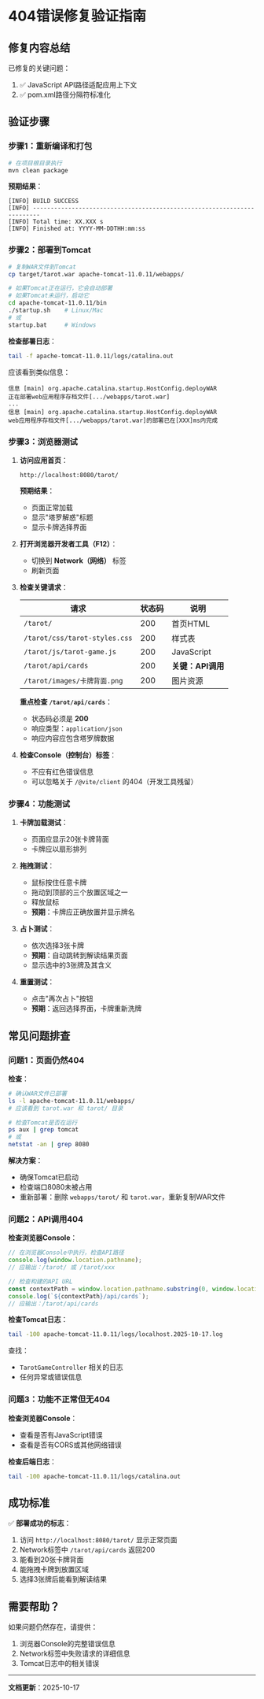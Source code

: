 # 404错误修复验证指南

## 修复内容总结

已修复的关键问题：
1. ✅ JavaScript API路径适配应用上下文
2. ✅ pom.xml路径分隔符标准化

## 验证步骤

### 步骤1：重新编译和打包

```bash
# 在项目根目录执行
mvn clean package
```

**预期结果**：
```
[INFO] BUILD SUCCESS
[INFO] ------------------------------------------------------------------------
[INFO] Total time: XX.XXX s
[INFO] Finished at: YYYY-MM-DDTHH:mm:ss
```

### 步骤2：部署到Tomcat

```bash
# 复制WAR文件到Tomcat
cp target/tarot.war apache-tomcat-11.0.11/webapps/

# 如果Tomcat正在运行，它会自动部署
# 如果Tomcat未运行，启动它
cd apache-tomcat-11.0.11/bin
./startup.sh    # Linux/Mac
# 或
startup.bat     # Windows
```

**检查部署日志**：
```bash
tail -f apache-tomcat-11.0.11/logs/catalina.out
```

应该看到类似信息：
```
信息 [main] org.apache.catalina.startup.HostConfig.deployWAR 
正在部署web应用程序存档文件[.../webapps/tarot.war]
...
信息 [main] org.apache.catalina.startup.HostConfig.deployWAR 
web应用程序存档文件[.../webapps/tarot.war]的部署已在[XXX]ms内完成
```

### 步骤3：浏览器测试

1. **访问应用首页**：
   ```
   http://localhost:8080/tarot/
   ```
   
   **预期结果**：
   - 页面正常加载
   - 显示"塔罗解惑"标题
   - 显示卡牌选择界面

2. **打开浏览器开发者工具（F12）**：
   - 切换到 **Network（网络）** 标签
   - 刷新页面

3. **检查关键请求**：

   | 请求 | 状态码 | 说明 |
   |------|-------|------|
   | `/tarot/` | 200 | 首页HTML |
   | `/tarot/css/tarot-styles.css` | 200 | 样式表 |
   | `/tarot/js/tarot-game.js` | 200 | JavaScript |
   | `/tarot/api/cards` | 200 | **关键：API调用** |
   | `/tarot/images/卡牌背面.png` | 200 | 图片资源 |

   **重点检查 `/tarot/api/cards`**：
   - 状态码必须是 **200**
   - 响应类型：`application/json`
   - 响应内容应包含塔罗牌数据

4. **检查Console（控制台）标签**：
   - 不应有红色错误信息
   - 可以忽略关于 `/@vite/client` 的404（开发工具残留）

### 步骤4：功能测试

1. **卡牌加载测试**：
   - 页面应显示20张卡牌背面
   - 卡牌应以扇形排列

2. **拖拽测试**：
   - 鼠标按住任意卡牌
   - 拖动到顶部的三个放置区域之一
   - 释放鼠标
   - **预期**：卡牌应正确放置并显示牌名

3. **占卜测试**：
   - 依次选择3张卡牌
   - **预期**：自动跳转到解读结果页面
   - 显示选中的3张牌及其含义

4. **重置测试**：
   - 点击"再次占卜"按钮
   - **预期**：返回选择界面，卡牌重新洗牌

## 常见问题排查

### 问题1：页面仍然404

**检查**：
```bash
# 确认WAR文件已部署
ls -l apache-tomcat-11.0.11/webapps/
# 应该看到 tarot.war 和 tarot/ 目录

# 检查Tomcat是否在运行
ps aux | grep tomcat
# 或
netstat -an | grep 8080
```

**解决方案**：
- 确保Tomcat已启动
- 检查端口8080未被占用
- 重新部署：删除 `webapps/tarot/` 和 `tarot.war`，重新复制WAR文件

### 问题2：API调用404

**检查浏览器Console**：
```javascript
// 在浏览器Console中执行，检查API路径
console.log(window.location.pathname);
// 应输出：/tarot/ 或 /tarot/xxx

// 检查构建的API URL
const contextPath = window.location.pathname.substring(0, window.location.pathname.indexOf('/', 1)) || '';
console.log(`${contextPath}/api/cards`);
// 应输出：/tarot/api/cards
```

**检查Tomcat日志**：
```bash
tail -100 apache-tomcat-11.0.11/logs/localhost.2025-10-17.log
```

查找：
- `TarotGameController` 相关的日志
- 任何异常或错误信息

### 问题3：功能不正常但无404

**检查浏览器Console**：
- 查看是否有JavaScript错误
- 查看是否有CORS或其他网络错误

**检查后端日志**：
```bash
tail -100 apache-tomcat-11.0.11/logs/catalina.out
```

## 成功标准

✅ **部署成功的标志**：
1. 访问 `http://localhost:8080/tarot/` 显示正常页面
2. Network标签中 `/tarot/api/cards` 返回200
3. 能看到20张卡牌背面
4. 能拖拽卡牌到放置区域
5. 选择3张牌后能看到解读结果

## 需要帮助？

如果问题仍然存在，请提供：
1. 浏览器Console的完整错误信息
2. Network标签中失败请求的详细信息
3. Tomcat日志中的相关错误

---
**文档更新**：2025-10-17
